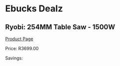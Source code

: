 
# Ebucks Dealz
## Ryobi: 254MM Table Saw - 1500W
[Product Page](https://www.ebucks.com/web/shop/productSelected.do?prodId=335337645&catId=717342768)

Price: R3699.00

Savings: 


	